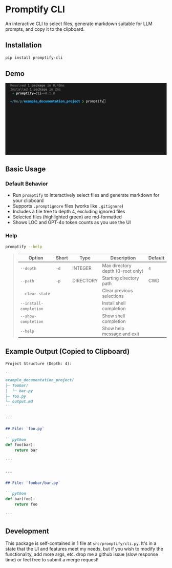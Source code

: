 # Promptify CLI

An interactive CLI to select files, generate markdown suitable for LLM prompts, and copy it to the clipboard.

## Installation

```bash
pip install promptify-cli
```

## Demo

![Promptify CLI Demo](https://raw.githubusercontent.com/olliepro/promptify/refs/heads/main/assets/promptify_example.gif)

## Basic Usage

### Default Behavior
- Run `promptify` to interactively select files and generate markdown for your clipboard
- Supports `.promptignore` files (works like `.gitignore`)
- Includes a file tree to depth 4, excluding ignored files
- Selected files (highlighted green) are md-formatted
- Shows LOC and GPT-4o token counts as you use the UI

### Help

```bash
promptify --help
```

> | Option                 | Short | Type      | Description                       | Default |
> | ---------------------- | ----- | --------- | --------------------------------- | ------- |
> | `--depth`              | `-d`  | INTEGER   | Max directory depth (0=root only) | `4`     |
> | `--path`               | `-p`  | DIRECTORY | Starting directory path           | CWD     |
> | `--clear-state`        |       |           | Clear previous selections         |         |
> | `--install-completion` |       |           | Install shell completion          |         |
> | `--show-completion`    |       |           | Show shell completion             |         |
> | `--help`               |       |           | Show help message and exit        |         |


## Example Output (Copied to Clipboard)

````markdown
Project Structure (Depth: 4):

```
example_documentation_project/
├─ foobar/
│  └─ bar.py
├─ foo.py
└─ output.md
```

---

## File: `foo.py`

```python
def foo(bar):
    return bar

```

---

## File: `foobar/bar.py`

```python
def bar(foo):
    return foo

```
````

## Development

This package is self-contained in 1 file at `src/promptify/cli.py`. It's in a state that the UI and features meet my needs, but if you wish to modify the functionality, add more args, etc. drop me a github issue (slow response time) or feel free to submit a merge request!